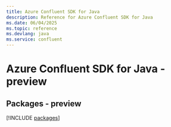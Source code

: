 ```yaml
---
title: Azure Confluent SDK for Java
description: Reference for Azure Confluent SDK for Java
ms.date: 06/04/2025
ms.topic: reference
ms.devlang: java
ms.service: confluent
---
```

# Azure Confluent SDK for Java - preview
## Packages - preview
[!INCLUDE [packages](confluent-index.md)]